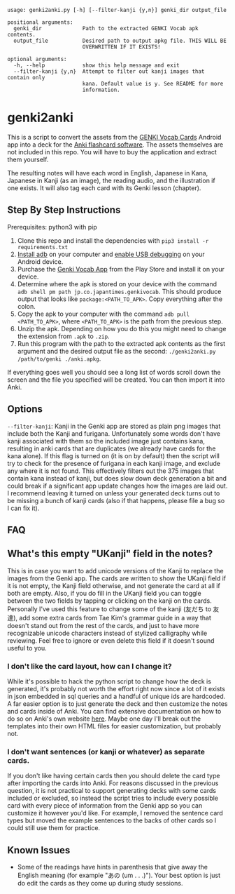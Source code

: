 ```
usage: genki2anki.py [-h] [--filter-kanji {y,n}] genki_dir output_file

positional arguments:
  genki_dir             Path to the extracted GENKI Vocab apk contents.
  output_file           Desired path to output apkg file. THIS WILL BE
                        OVERWRITTEN IF IT EXISTS!

optional arguments:
  -h, --help            show this help message and exit
  --filter-kanji {y,n}  Attempt to filter out kanji images that contain only
                        kana. Default value is y. See README for more
                        information.
```


# genki2anki
This is a script to convert the assets from the
[GENKI Vocab Cards](https://play.google.com/store/apps/details?id=jp.co.japantimes.genkivocab)
Android app into a deck for the [Anki flashcard software](https://apps.ankiweb.net/).
The assets themselves are not included in this repo.
You will have to buy the application and extract them yourself.

The resulting notes will have each word in English, Japanese in Kana, Japanese
in Kanji (as an image), the reading audio, and the illustration if one exists.
It will also tag each card with its Genki lesson (chapter).


## Step By Step Instructions
Prerequisites: python3 with pip
1. Clone this repo and install the dependencies with `pip3 install -r requirements.txt`
2. [Install adb](https://developer.android.com/studio/index.html#downloads) on
   your computer and
   [enable USB debugging](https://www.howtogeek.com/129728/how-to-access-the-developer-options-menu-and-enable-usb-debugging-on-android-4.2/)
   on your Android device.
3. Purchase the [Genki Vocab App](http://example.com) from the Play Store and
   install it on your device.
4. Determine where the apk is stored on your device with the command `adb shell
   pm path jp.co.japantimes.genkivocab`. This should produce output that looks
   like `package:<PATH_TO_APK>`. Copy everything after the colon.
5. Copy the apk to your computer with the command `adb pull <PATH_TO_APK>`,
   where `<PATH_TO_APK>` is the path from the previous step.
6. Unzip the apk. Depending on how you do this you might need to change the
   extension from `.apk` to `.zip`.
7. Run this program with the path to the extracted apk contents as the first
   argument and the desired output file as the second: `./genki2anki.py
   /path/to/genki ./anki.apkg`.

If everything goes well you should see a long list of words scroll down the
screen and the file you specified will be created. You can then import it into
Anki.


## Options
`--filter-kanji`: Kanji in the Genki app are stored as plain png images that
include both the Kanji and furigana. Unfortunately some words don't have kanji
associated with them so the included image just contains kana, resulting in anki
cards that are duplicates (we already have cards for the kana alone). If this
flag is turned on (it is on by default) then the script will try to check for
the presence of furigana in each kanji image, and exclude any where it is not
found. This effectively filters out the 375 images that contain kana instead of
kanji, but does slow down deck generation a bit and could break if a significant
app update changes how the images are laid out. I recommend leaving it turned on
unless your generated deck turns out to be missing a bunch of kanji cards (also
if that happens, please file a bug so I can fix it).


## FAQ
## What's this empty "UKanji" field in the notes?
This is in case you want to add unicode versions of the Kanji to replace the
images from the Genki app. The cards are written to show the UKanji field if it
is not empty, the Kanji field otherwise, and not generate the card at all if
both are empty. Also, if you do fill in the UKanji field you can toggle between
the two fields by tapping or clicking on the kanji on the cards. Personally I've
used this feature to change some of the kanji (友だち to 友達), add some extra
cards from Tae Kim's grammar guide in a way that doesn't stand out from the rest
of the cards, and just to have more recognizable unicode characters instead of
stylized calligraphy while reviewing. Feel free to ignore or even delete this
field if it doesn't sound useful to you.

### I don't like the card layout, how can I change it?
While it's possible to hack the python script to change how the deck is
generated, it's probably not worth the effort right now since a lot of it exists
in json embedded in sql queries and a handful of unique ids are hardcoded. A far
easier option is to just generate the deck and then customize the notes and
cards inside of Anki. You can find extensive documentation on how to do so on
Anki's own website
[here](https://apps.ankiweb.net/docs/manual.html#cards-and-templates).  Maybe
one day I'll break out the templates into their own HTML files for easier
customization, but probably not.

### I don't want sentences (or kanji or whatever) as separate cards.
If you don't like having certain cards then you should delete the card type
after importing the cards into Anki. For reasons discussed in the previous
question, it is not practical to support generating decks with some cards
included or excluded, so instead the script tries to include every possible card
with every piece of information from the Genki app so you can customize it
however you'd like. For example, I removed the sentence card types but moved the
example sentences to the backs of other cards so I could still use them for
practice.


## Known Issues
* Some of the readings have hints in parenthesis that give away the English
  meaning (for example "あの (um . . .)"). Your best option is just do edit the
  cards as they come up during study sessions.
